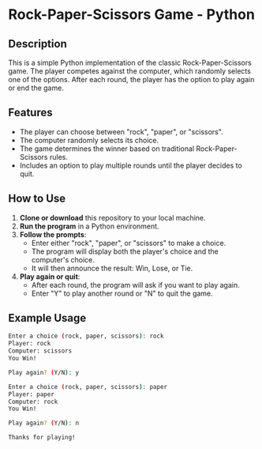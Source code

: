 # Rock-Paper-Scissors Game - Python

## Description
This is a simple Python implementation of the classic Rock-Paper-Scissors game. The player competes against the computer, which randomly selects one of the options. After each round, the player has the option to play again or end the game.

## Features
- The player can choose between "rock", "paper", or "scissors".
- The computer randomly selects its choice.
- The game determines the winner based on traditional Rock-Paper-Scissors rules.
- Includes an option to play multiple rounds until the player decides to quit.

## How to Use
1. **Clone or download** this repository to your local machine.
2. **Run the program** in a Python environment.
3. **Follow the prompts**:
   - Enter either "rock", "paper", or "scissors" to make a choice.
   - The program will display both the player's choice and the computer's choice.
   - It will then announce the result: Win, Lose, or Tie.
4. **Play again or quit**:
   - After each round, the program will ask if you want to play again.
   - Enter "Y" to play another round or "N" to quit the game.

## Example Usage
```bash
Enter a choice (rock, paper, scissors): rock
Player: rock
Computer: scissors
You Win!

Play again? (Y/N): y

Enter a choice (rock, paper, scissors): paper
Player: paper
Computer: rock
You Win!

Play again? (Y/N): n

Thanks for playing!
